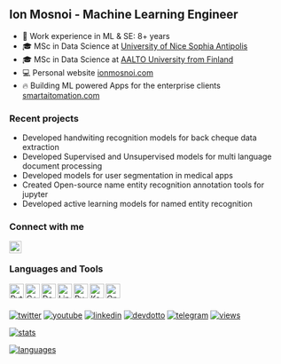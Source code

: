 ## Ion Mosnoi - Machine Learning Engineer 

- :notebook: Work experience in ML & SE: 8+ years
- :mortar_board: MSc in Data Science at [University of Nice Sophia Antipolis](https://en.wikipedia.org/wiki/University_of_Nice_Sophia_Antipolis)
- :mortar_board: MSc in Data Science at [AALTO University from Finland](https://www.aalto.fi/en)
- :computer: Personal website [ionmosnoi.com](https://ionmosnoi.com)
- :fire: Building ML powered Apps for the enterprise clients [smartaitomation.com](https://smartaitomation.com/)

### Recent projects

- Developed handwiting recognition models for back cheque data extraction
- Developed Supervised and Unsupervised models for multi language document processing
- Developed models for user segmentation in medical apps
- Created Open-source name entity recognition annotation tools for jupyter
- Developed active learning models for named entity recognition

### Connect with me

[<img align="left" alt="ion | LinkedIn" width="22px" src="https://upload.wikimedia.org/wikipedia/commons/thumb/c/c9/Linkedin.svg/1200px-Linkedin.svg.png" />][linkedin]
<br />

### Languages and Tools

<img align="left" alt="Python" title="Python" width="26px" src="https://upload.wikimedia.org/wikipedia/commons/thumb/c/c3/Python-logo-notext.svg/1200px-Python-logo-notext.svg.png" />
<img align="left" alt="C++" title="C++" width="26px" src="https://upload.wikimedia.org/wikipedia/commons/thumb/1/18/ISO_C%2B%2B_Logo.svg/306px-ISO_C%2B%2B_Logo.svg.png" />
<img align="left" alt="Docker" title="Docker" width="26px" src="https://cdn.worldvectorlogo.com/logos/docker.svg" />
<img align="left" alt="Linux" title="Linux" width="26px" src="https://upload.wikimedia.org/wikipedia/commons/thumb/3/35/Tux.svg/1200px-Tux.svg.png" />
<img align="left" alt="PyTorch" title="PyTorch" width="26px" src="https://seeklogo.com/images/P/pytorch-logo-84F95D0AF5-seeklogo.com.png" />
<img align="left" alt="Keras" title="Keras" width="26px" src="https://upload.wikimedia.org/wikipedia/commons/thumb/a/ae/Keras_logo.svg/1200px-Keras_logo.svg.png" />
<img align="left" alt="OpenCV" title="OpenCV" width="26px" src="https://upload.wikimedia.org/wikipedia/commons/3/32/OpenCV_Logo_with_text_svg_version.svg" />

<br />

[linkedin]: https://img.shields.io/static/v1?label=&message=LinkedIn&&color=3B3B7A&logo=linkedin
[devdotto]: https://img.shields.io/static/v1?label=&message=Blog&color=3B3B7A&logo=devdotto
[telegram]: https://img.shields.io/static/v1?label=&message=Telegram&&color=3B3B7A&logo=telegram
[twitter]: https://img.shields.io/static/v1?label=&message=Twitter&&color=3B3B7A&logo=twitter
[youtube]: https://img.shields.io/static/v1?label=&message=YouTube&&color=3B3B7A&logo=youtube
[views]: https://komarev.com/ghpvc/?username=johnsmithm&color=3B3B7A
[stats]: https://github-readme-stats.vercel.app/api?username=johnsmithm&count_private=true&show_icons=true&theme=synthwave&include_all_commits=true
[languages]: https://github-readme-stats.vercel.app/api/top-langs?username=johnsmithm&layout=compact&theme=synthwave

<br />

[![twitter]](https://twitter.com/ionmosnoi)
[![youtube]](https://www.youtube.com/channel/UCqionmosnoiqCesQ)
[![linkedin]](https://www.linkedin.com/in/ionmosnoi/)
[![devdotto]](https://dev.to/ionmosnoi/)
[![telegram]](https://t.me/ionmosnoi/)
[![views]](https://github.com/antonkomarev/github-profile-views-counter)
  
[![stats]](https://github.com/anuraghazra/github-readme-stats)

[![languages]](https://github.com/anuraghazra/github-readme-stats)
  
</div>

[linkedin]: https://www.linkedin.com/in/ionmosnoi

